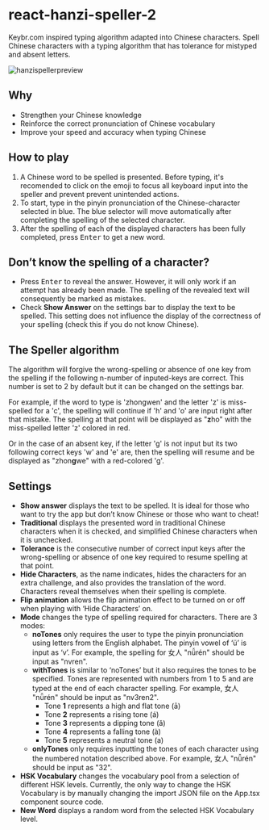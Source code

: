 # react-hanzi-speller-2
Keybr.com inspired typing algorithm adapted into Chinese characters. Spell Chinese characters with a typing algorithm that has tolerance for mistyped and absent letters.

![hanzispellerpreview](https://user-images.githubusercontent.com/38334911/233826938-4d22001a-79cc-4efa-b7ed-ddd6acba2a58.JPG)

## Why
- Strengthen your Chinese knowledge
- Reinforce the correct pronunciation of Chinese vocabulary
- Improve your speed and accuracy when typing Chinese

## How to play
1.  A Chinese word to be spelled is presented. Before typing, it's recomended to click on the emoji to focus all keyboard input into the speller and prevent prevent unintended actions.
2.  To start, type in the pinyin pronunciation of the Chinese-character selected in blue. The blue selector will move automatically after completing the spelling of the selected character.
3.  After the spelling of each of the displayed characters has been fully completed, press <kbd>Enter</kbd> to get a new word.

## Don’t know the spelling of a character?
- Press <kbd>Enter</kbd> to reveal the answer. However, it will only work if an attempt has already been made. The spelling of the revealed text will consequently be marked as mistakes.
- Check **Show Answer** on the settings bar to display the text to be spelled. This setting does not influence the display of the correctness of your spelling (check this if you do not know Chinese).

## The Speller algorithm
The algorithm will forgive the wrong-spelling or absence of one key from the spelling if the following n-number of inputed-keys are correct. This number is set to 2 by default but it can be changed on the settings bar. 

For example, if the word to type is 'zhongwen' and the letter 'z' is miss-spelled for a 'c', the spelling will continue if 'h' and 'o' are input right after that mistake. The spelling at that point will be displayed as "**z**ho" with the miss-spelled letter 'z' colored in red.

Or in the case of an absent key, if the letter 'g' is not input but its two following correct keys 'w' and 'e' are, then the spelling will resume and be displayed as "zhon**g**we" with a red-colored 'g'.

## Settings
- **Show answer** displays the text to be spelled. It is ideal for those who want to try the app but don’t know Chinese or those who want to cheat!
- **Traditional** displays the presented word in traditional Chinese characters when it is checked, and simplified Chinese characters when it is unchecked.
- **Tolerance** is the consecutive number of correct input keys after the wrong-spelling or absence of one key required to resume spelling at that point.
- **Hide Characters**, as the name indicates, hides the characters for an extra challenge, and also provides the translation of the word. Characters reveal themselves when their spelling is complete.
- **Flip animation** allows the flip animation effect to be turned on or off when playing with ‘Hide Characters’ on.
- **Mode** changes the type of spelling required for characters. There are 3 modes:
  - **noTones** only requires the user to type the pinyin pronunciation using letters from the English alphabet. The pinyin vowel of ‘ü’ is input as ‘v’. For example, the spelling for 女人 "nǚrén" should be input as "nvren".
  - **withTones** is similar to ‘noTones’ but it also requires the tones to be specified. Tones are represented with numbers from 1 to 5 and are typed at the end of each character spelling. For example, 女人 "nǚrén" should be input as "nv3ren2".
    - Tone **1** represents a high and flat tone (ā)
    - Tone **2** represents a rising tone (á)
    - Tone **3** represents a dipping tone (ǎ)
    - Tone **4** represents a falling tone (à)
    - Tone **5** represents a neutral tone (a)
  - **onlyTones** only requires inputting the tones of each character using the numbered notation described above. For example, 女人 "nǚrén" should be input as "32".
- **HSK Vocabulary** changes the vocabulary pool from a selection of different HSK levels. Currently, the only way to change the HSK Vocabulary is by manually changing the import JSON file on the App.tsx component source code.
- **New Word** displays a random word from the selected HSK Vocabulary level.
